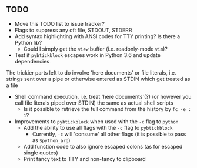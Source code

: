 ## TODO

- Move this TODO list to issue tracker?
- Flags to suppress any of: file, STDOUT, STDERR
- Add syntax highlighting with ANSI codes for TTY printing? Is there a Python lib?
  - Could I simply get the `view` buffer (i.e. readonly-mode `vim`)?
- Test if `pybtickblock` escapes work in Python 3.6 and update dependencies

The trickier parts left to do involve 'here documents' or file literals, i.e. strings sent
over a pipe or otherwise entered as STDIN which get treated as a file

- Shell command execution, i.e. treat 'here documents'(?) (or however you call file literals
  piped over STDIN) the same as actual shell scripts
  - Is it possible to retrieve the full command from the history by `fc -e : 1`?
- Improvements to `pybtickblock` when used with the `-c` flag to `python`
  - Add the ability to use all flags with the `-c` flag to `pybtickblock`
    - Currently, `-c` will 'consume' all other flags (it is possible to pass as `$python_arg`)
  - Add function code to also ignore escaped colons (as for escaped single quotes)
  - Print fancy text to TTY and non-fancy to clipboard
